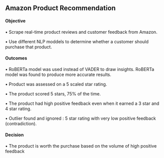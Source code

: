 ## Amazon Product Recommendation 

#### Objective

• Scrape real-time product reviews and customer feedback from Amazon.

• Use different NLP moddels to determine whether a customer should purchase that product.

#### Outcomes

• RoBERTa model was used instead of VADER to draw insights. RoBERTa model was found to produce more accurate results.

• Product was assessed on a 5 scaled star rating.

• The product scored 5 stars, 75% of the time.

• The product had high positive feedback even when it earned a 3 star and 4 star rating.

• Outlier found and ignored : 5 star rating with very low positive feedback (contradiction).

#### Decision

• The product is worth the purchase based on the volume of high positive feedback
